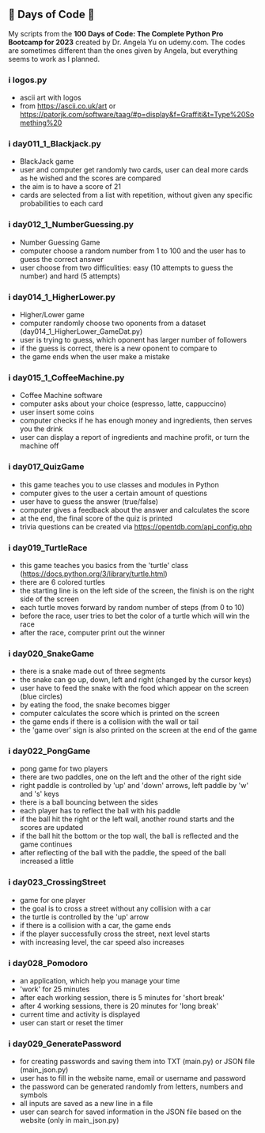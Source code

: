 ## 💯 Days of Code 💪

My scripts from the **100 Days of Code: The Complete Python Pro Bootcamp for 2023** created by Dr. Angela Yu on udemy.com. The codes are sometimes different than the ones given by Angela, but everything seems to work as I planned. 


### ℹ️ logos.py
- ascii art with logos
- from https://ascii.co.uk/art or https://patorjk.com/software/taag/#p=display&f=Graffiti&t=Type%20Something%20

### ℹ️ day011_1_Blackjack.py
- BlackJack game
- user and computer get randomly two cards, user can deal more cards as he wished and the scores are compared
- the aim is to have a score of 21
- cards are selected from a list with repetition, without given any specific probabilities to each card

### ℹ️ day012_1_NumberGuessing.py
- Number Guessing Game
- computer choose a random number from 1 to 100 and the user has to guess the correct answer
- user choose from two difficulities: easy (10 attempts to guess the number) and hard (5 attempts)

### ℹ️ day014_1_HigherLower.py
- Higher/Lower game
- computer randomly choose two oponents from a dataset (day014_1_HigherLower_GameDat.py)
- user is trying to guess, which oponent has larger number of followers
- if the guess is correct, there is a new oponent to compare to
- the game ends when the user make a mistake

### ℹ️ day015_1_CoffeeMachine.py
- Coffee Machine software
- computer asks about your choice (espresso, latte, cappuccino)
- user insert some coins
- computer checks if he has enough money and ingredients, then serves you the drink
- user can display a report of ingredients and machine profit, or turn the machine off

### ℹ️ day017_QuizGame
- this game teaches you to use classes and modules in Python
- computer gives to the user a certain amount of questions
- user have to guess the answer (true/false)
- computer gives a feedback about the answer and calculates the score
- at the end, the final score of the quiz is printed
- trivia questions can be created via https://opentdb.com/api_config.php

### ℹ️ day019_TurtleRace
- this game teaches you basics from the 'turtle' class (https://docs.python.org/3/library/turtle.html)
- there are 6 colored turtles
- the starting line is on the left side of the screen, the finish is on the right side of the screen
- each turtle moves forward by random number of steps (from 0 to 10)
- before the race, user tries to bet the color of a turtle which will win the race
- after the race, computer print out the winner

### ℹ️ day020_SnakeGame
- there is a snake made out of three segments
- the snake can go up, down, left and right (changed by the cursor keys)
- user have to feed the snake with the food which appear on the screen (blue circles)
- by eating the food, the snake becomes bigger
- computer calculates the score which is printed on the screen
- the game ends if there is a collision with the wall or tail
- the 'game over' sign is also printed on the screen at the end of the game

### ℹ️ day022_PongGame
- pong game for two players
- there are two paddles, one on the left and the other of the right side
- right paddle is controlled by 'up' and 'down' arrows, left paddle by 'w' and 's' keys
- there is a ball bouncing between the sides
- each player has to reflect the ball with his paddle
- if the ball hit the right or the left wall, another round starts and the scores are updated
- if the ball hit the bottom or the top wall, the ball is reflected and the game continues
- after reflecting of the ball with the paddle, the speed of the ball increased a little

### ℹ️ day023_CrossingStreet
- game for one player
- the goal is to cross a street without any collision with a car
- the turtle is controlled by the 'up' arrow
- if there is a collision with a car, the game ends
- if the player successfully cross the street, next level starts
- with increasing level, the car speed also increases

### ℹ️ day028_Pomodoro
- an application, which help you manage your time
- 'work' for 25 minutes
- after each working session, there is 5 minutes for 'short break'
- after 4 working sessions, there is 20 minutes for 'long break'
- current time and activity is displayed
- user can start or reset the timer

### ℹ️ day029_GeneratePassword
- for creating passwords and saving them into TXT (main.py) or JSON file (main_json.py)
- user has to fill in the website name, email or username and password
- the password can be generated randomly from letters, numbers and symbols
- all inputs are saved as a new line in a file
- user can search for saved information in the JSON file based on the website (only in main_json.py)
